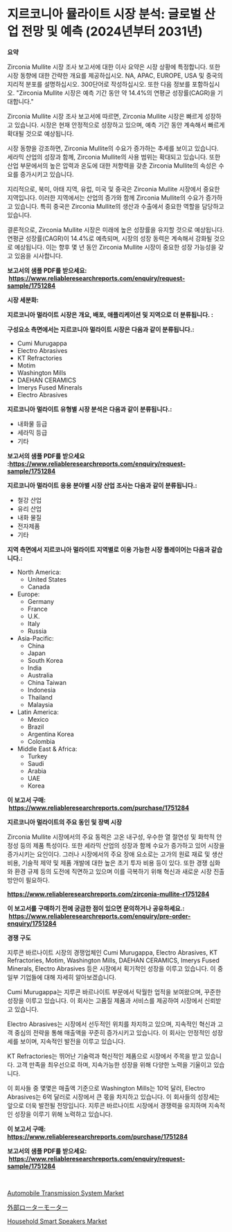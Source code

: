 <p><h1>지르코니아 뮬라이트 시장 분석: 글로벌 산업 전망 및 예측 (2024년부터 2031년)</h1></p><p><strong>요약</strong></p>
<p><p>Zirconia Mullite 시장 조사 보고서에 대한 이사 요약은 시장 상황에 특정합니다. 또한 시장 동향에 대한 간략한 개요를 제공하십시오. NA, APAC, EUROPE, USA 및 중국의 지리적 분포를 설명하십시오. 300단어로 작성하십시오. 또한 다음 정보를 포함하십시오. "Zirconia Mullite 시장은 예측 기간 동안 약 14.4%의 연평균 성장률(CAGR)을 기대합니다."</p><p>Zirconia Mullite 시장 조사 보고서에 따르면, Zirconia Mullite 시장은 빠르게 성장하고 있습니다. 시장은 현재 안정적으로 성장하고 있으며, 예측 기간 동안 계속해서 빠르게 확대될 것으로 예상됩니다.</p><p>시장 동향을 강조하면, Zirconia Mullite의 수요가 증가하는 추세를 보이고 있습니다. 세라믹 산업의 성장과 함께, Zirconia Mullite의 사용 범위는 확대되고 있습니다. 또한 산업 부문에서의 높은 압력과 온도에 대한 저항력을 갖춘 Zirconia Mullite의 속성은 수요를 증가시키고 있습니다.</p><p>지리적으로, 북미, 아태 지역, 유럽, 미국 및 중국은 Zirconia Mullite 시장에서 중요한 지역입니다. 이러한 지역에서는 산업의 증가와 함께 Zirconia Mullite의 수요가 증가하고 있습니다. 특히 중국은 Zirconia Mullite의 생산과 수출에서 중요한 역할을 담당하고 있습니다.</p><p>결론적으로, Zirconia Mullite 시장은 미래에 높은 성장률을 유지할 것으로 예상됩니다. 연평균 성장률(CAGR)이 14.4%로 예측되며, 시장의 성장 동력은 계속해서 강화될 것으로 예상됩니다. 이는 향후 몇 년 동안 Zirconia Mullite 시장이 중요한 성장 가능성을 갖고 있음을 시사합니다.</p></p>
<p><strong>보고서의 샘플 PDF를 받으세요: &nbsp;<a href="https://www.reliableresearchreports.com/enquiry/request-sample/1751284">https://www.reliableresearchreports.com/enquiry/request-sample/1751284</a></strong></p>
<p><strong>시장 세분화:</strong></p>
<p><strong> 지르코니아 멀라이트 시장은 개요, 배포, 애플리케이션 및 지역으로 더 분류됩니다. :</strong></p>
<p><strong>구성요소 측면에서는 지르코니아 멀라이트 시장은 다음과 같이 분류됩니다.:</strong></p>
<p><ul><li>Cumi Murugappa</li><li>Electro Abrasives</li><li>KT Refractories</li><li>Motim</li><li>Washington Mills</li><li>DAEHAN CERAMICS</li><li>Imerys Fused Minerals</li><li>Electro Abrasives</li></ul></p>
<p><strong> 지르코니아 멀라이트 유형별 시장 분석은 다음과 같이 분류됩니다.:</strong></p>
<p><ul><li>내화물 등급</li><li>세라믹 등급</li><li>기타</li></ul></p>
<p><strong>보고서의 샘플 PDF를 받으세요 :<a href="https://www.reliableresearchreports.com/enquiry/request-sample/1751284">https://www.reliableresearchreports.com/enquiry/request-sample/1751284</a></strong></p>
<p><strong> 지르코니아 멀라이트 응용 분야별 시장 산업 조사는 다음과 같이 분류됩니다.:</strong></p>
<p><ul><li>철강 산업</li><li>유리 산업</li><li>내화 물질</li><li>전자제품</li><li>기타</li></ul></p>
<p><strong>지역 측면에서 지르코니아 멀라이트 지역별로 이용 가능한 시장 플레이어는 다음과 같습니다.:</strong></p>
<p><ul>
    <li>
        North America:
        <ul>
            <li>United States</li>
            <li>Canada</li>
        </ul>
    </li>
    <li>
        Europe:
        <ul>
            <li>Germany</li>
            <li>France</li>
            <li>U.K.</li>
            <li>Italy</li>
            <li>Russia</li>
        </ul>
    </li>
    <li>
        Asia-Pacific:
        <ul>
            <li>China</li>
            <li>Japan</li>
            <li>South Korea</li>
            <li>India</li>
            <li>Australia</li>
            <li>China Taiwan</li>
            <li>Indonesia</li>
            <li>Thailand</li>
            <li>Malaysia</li>
        </ul>
    </li>
    <li>
        Latin America:
        <ul>
            <li>Mexico</li>
            <li>Brazil</li>
            <li>Argentina Korea</li>
            <li>Colombia</li>
        </ul>
    </li>
    <li>
        Middle East & Africa:
        <ul>
            <li>Turkey</li>
            <li>Saudi</li>
            <li>Arabia</li>
            <li>UAE</li>
            <li>Korea</li>
        </ul>
    </li>
    </ul></p>
<p><strong>이 보고서 구매: &nbsp;<a href="https://www.reliableresearchreports.com/purchase/1751284">https://www.reliableresearchreports.com/purchase/1751284</a></strong></p>
<p><strong>지르코니아 멀라이트의 주요 동인 및 장벽 시장</strong></p>
<p><p>Zirconia Mullite 시장에서의 주요 동력은 고온 내구성, 우수한 열 절연성 및 화학적 안정성 등의 제품 특성이다. 또한 세라믹 산업의 성장과 함께 수요가 증가하고 있어 시장을 증가시키는 요인이다. 그러나 시장에서의 주요 장애 요소로는 고가의 원료 재료 및 생산 비용, 기술적 제약 및 제품 개발에 대한 높은 초기 투자 비용 등이 있다. 또한 경쟁 심화와 환경 규제 등의 도전에 직면하고 있으며 이를 극복하기 위해 혁신과 새로운 시장 진출 방안이 필요하다.</p></p>
<p><strong><a href="https://www.reliableresearchreports.com/zirconia-mullite-r1751284">https://www.reliableresearchreports.com/zirconia-mullite-r1751284</a></strong></p>
<p><strong>이 보고서를 구매하기 전에 궁금한 점이 있으면 문의하거나 공유하세요.: &nbsp;<a href="https://www.reliableresearchreports.com/enquiry/pre-order-enquiry/1751284">https://www.reliableresearchreports.com/enquiry/pre-order-enquiry/1751284</a></strong></p>
<p><strong>경쟁 구도</strong></p>
<p><p>지루콘 바르나이트 시장의 경쟁업체인 Cumi Murugappa, Electro Abrasives, KT Refractories, Motim, Washington Mills, DAEHAN CERAMICS, Imerys Fused Minerals, Electro Abrasives 등은 시장에서 획기적인 성장을 이루고 있습니다. 이 중 일부 기업들에 대해 자세히 알아보겠습니다.</p><p>Cumi Murugappa는 지루콘 바르나이트 부문에서 탁월한 업적을 보여왔으며, 꾸준한 성장을 이루고 있습니다. 이 회사는 고품질 제품과 서비스를 제공하여 시장에서 신뢰받고 있습니다.</p><p>Electro Abrasives는 시장에서 선두적인 위치를 차지하고 있으며, 지속적인 혁신과 고객 중심의 전략을 통해 매출액을 꾸준히 증가시키고 있습니다. 이 회사는 안정적인 성장세를 보이며, 지속적인 발전을 이루고 있습니다.</p><p>KT Refractories는 뛰어난 기술력과 혁신적인 제품으로 시장에서 주목을 받고 있습니다. 고객 만족을 최우선으로 하며, 지속가능한 성장을 위해 다양한 노력을 기울이고 있습니다.</p><p>이 회사들 중 몇몇은 매출액 기준으로 Washington Mills는 10억 달러, Electro Abrasives는 6억 달러로 시장에서 큰 몫을 차지하고 있습니다. 이 회사들의 성장세는 앞으로 더욱 발전될 전망입니다. 지루콘 바르나이트 시장에서 경쟁력을 유지하며 지속적인 성장을 이루기 위해 노력하고 있습니다.</p></p>
<p><strong>이 보고서 구매: &nbsp; <a href="https://www.reliableresearchreports.com/purchase/1751284">https://www.reliableresearchreports.com/purchase/1751284</a></strong></p>
<p><strong>보고서의 샘플 PDF를 받으세요: &nbsp;<a href="https://www.reliableresearchreports.com/enquiry/request-sample/1751284">https://www.reliableresearchreports.com/enquiry/request-sample/1751284</a></strong><strong></strong></p>
<p>&nbsp;</p>
<p><p><a href="https://github.com/brenzgnarento/Market-Research-Report-List-2/blob/main/automobile-transmission-system-market.md">Automobile Transmission System Market</a></p><p><a href="https://github.com/Sophiaard2003/Market-Research-Report-List-1/blob/main/300632625467.md">外部ローターモーター</a></p><p><a href="https://automatic-knee-4c7.notion.site/Household-Smart-Speakers-Market-Focuses-on-Market-Share-Size-and-Projected-Forecast-Till-2031-1e88368748164cf6adf6fcde6a618632">Household Smart Speakers Market</a></p></p>